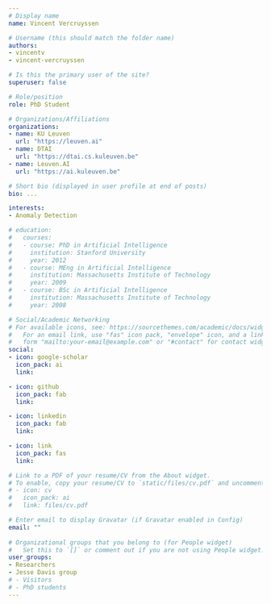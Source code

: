 ```yaml
---
# Display name
name: Vincent Vercruyssen

# Username (this should match the folder name)
authors:
- vincentv
- vincent-vercruyssen

# Is this the primary user of the site?
superuser: false

# Role/position
role: PhD Student

# Organizations/Affiliations
organizations:
- name: KU Leuven
  url: "https://leuven.ai"
- name: DTAI
  url: "https://dtai.cs.kuleuven.be"
- name: Leuven.AI
  url: "https://ai.kuleuven.be"

# Short bio (displayed in user profile at end of posts)
bio: ...

interests:
- Anomaly Detection

# education:
#   courses:
#   - course: PhD in Artificial Intelligence
#     institution: Stanford University
#     year: 2012
#   - course: MEng in Artificial Intelligence
#     institution: Massachusetts Institute of Technology
#     year: 2009
#   - course: BSc in Artificial Intelligence
#     institution: Massachusetts Institute of Technology
#     year: 2008

# Social/Academic Networking
# For available icons, see: https://sourcethemes.com/academic/docs/widgets/#icons
#   For an email link, use "fas" icon pack, "envelope" icon, and a link in the
#   form "mailto:your-email@example.com" or "#contact" for contact widget.
social:
- icon: google-scholar
  icon_pack: ai
  link: 

- icon: github
  icon_pack: fab
  link: 

- icon: linkedin
  icon_pack: fab
  link: 

- icon: link
  icon_pack: fas
  link: 

# Link to a PDF of your resume/CV from the About widget.
# To enable, copy your resume/CV to `static/files/cv.pdf` and uncomment the lines below.  
# - icon: cv
#   icon_pack: ai
#   link: files/cv.pdf

# Enter email to display Gravatar (if Gravatar enabled in Config)
email: ""
  
# Organizational groups that you belong to (for People widget)
#   Set this to `[]` or comment out if you are not using People widget.  
user_groups:
- Researchers
- Jesse Davis group
# - Visitors
# - PhD students
---
```

